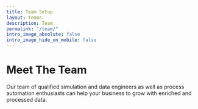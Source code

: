 ```yaml
---
title: Team Setup
layout: teams
description: Team
permalink: "/team/"
intro_image_absolute: false
intro_image_hide_on_mobile: false
---
```


# Meet The Team

Our team of qualified simulation and data engineers as well as process automation enthusiasts can help your business to grow with enriched and processed data. 

